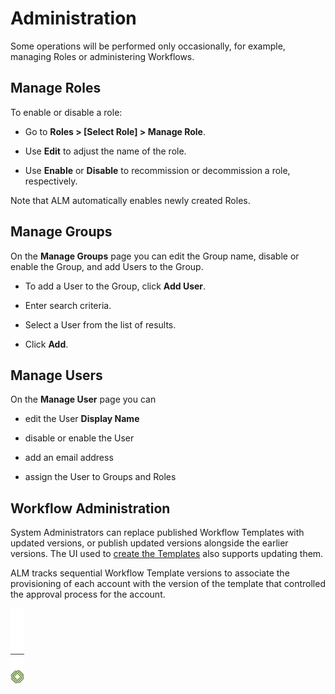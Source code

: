 ﻿[title]: # (Administration)
[tags]: # (Account Lifecycle Manager,ALM,)
[priority]: # (6000)

# Administration

Some operations will be performed only occasionally, for example, managing Roles or administering Workflows.

## Manage Roles

To enable or disable a role:

* Go to **Roles \> [Select Role] \> Manage Role**.

* Use **Edit** to adjust the name of the role.

* Use **Enable** or **Disable** to recommission or decommission a role, respectively.

Note that ALM automatically enables newly created Roles.

## Manage Groups

On the **Manage Groups** page you can edit the Group name, disable or enable the Group, and add Users to the Group.

* To add a User to the Group, click **Add User**.

* Enter search criteria.

* Select a User from the list of results.

* Click **Add**.

## Manage Users

On the **Manage User** page you can

* edit the User **Display Name**

* disable or enable the User

* add an email address

* assign the User to Groups and Roles

## Workflow Administration

System Administrators can replace published Workflow Templates with updated versions, or publish updated versions alongside the earlier versions. The UI used to [create the Templates](../get-started/build-workflows/) also supports updating them.

ALM tracks sequential Workflow Template versions to associate the provisioning of each account with the version of the template that controlled the approval process for the account.

![Article End](../alm-bug.png)

  

  
